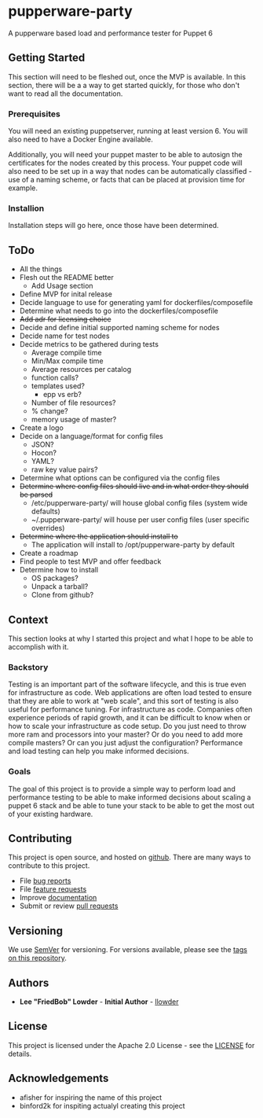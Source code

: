 # pupperware-party

A pupperware based load and performance tester for Puppet 6

## Getting Started

This section will need to be fleshed out, once the MVP is available. In this section, there will be a a way to get started quickly, for those who don't want to read all the documentation.

### Prerequisites

You will need an existing puppetserver, running at least version 6. You will also need to have a Docker Engine available.

Additionally, you will need your puppet master to be able to autosign the certificates for the nodes created by this process.
Your puppet code will also need to be set up in a way that nodes can be automatically classified - use of a naming scheme, or facts that can be placed at provision time for example.

### Installion

Installation steps will go here, once those have been determined.

## ToDo

* All the things
* Flesh out the README better
  * Add Usage section
* Define MVP for inital release
* Decide language to use for generating yaml for dockerfiles/composefile
* Determine what needs to go into the dockerfiles/composefile
* ~~Add adr for licensing choice~~
* Decide and define initial supported naming scheme for nodes
* Decide name for test nodes
* Decide metrics to be gathered during tests
  * Average compile time
  * Min/Max compile time
  * Average resources per catalog
  * function calls?
  * templates used?
    * epp vs erb?
  * Number of file resources?
  * % change?
  * memory usage of master?
* Create a logo
* Decide on a language/format for config files
  * JSON?
  * Hocon?
  * YAML?
  * raw key value pairs?
* Determine what options can be configured via the config files
* ~~Determine where config files should live and in what order they should be parsed~~
  * /etc/pupperware-party/ will house global config files (system wide defaults)
  * ~/.pupperware-party/ will house per user config files (user specific overrides)
* ~~Determine where the application should install to~~
  * The application will install to /opt/pupperware-party by default
* Create a roadmap
* Find people to test MVP and offer feedback
* Determine how to install
  * OS packages?
  * Unpack a tarball?
  * Clone from github?


## Context

This section looks at why I started this project and what I hope to be able to accomplish with it.

### Backstory

Testing is an important part of the software lifecycle, and this is true even for infrastructure as code. Web applications are often load tested to ensure that they are able to work at "web scale", and this sort of testing is also useful for performance tuning. For infrastructure as code. Companies often experience periods of rapid growth, and it can be difficult to know when or how to scale your infrastructure as code setup. Do you just need to throw more ram and processors into your master? Or do you need to add more compile masters? Or can you just adjust the configuration? Performance and load testing can help you make informed decisions.

### Goals

The goal of this project is to provide a simple way to perform load and performance testing to be able to make informed decisions about scaling a puppet 6 stack and be able to tune your stack to be able to get the most out of your existing hardware.

## Contributing

This project is open source, and hosted on [github](https://github.com). There are many ways to contribute to this project.

* File [bug reports](https://github.com/llowder/pupperware-party/issues)
* File [feature requests](https://github.com/llowder/pupperware-party/issues)
* Improve [documentation](https://github.com/llowder/pupperware-party/wiki)
* Submit or review [pull requests](https://github.com/llowder/pupperware-party/pulls)

## Versioning

We use [SemVer](http://semver.org) for versioning. For versions available, please see the [tags on this repository](https://github.com//llowder/pupperware-party/tags).

## Authors

* **Lee "FriedBob" Lowder** - **Initial Author** - [llowder](https://github.com/llowder)

## License

This project is licensed under the Apache 2.0 License - see the [LICENSE](LICENSE) for details.

## Acknowledgements

* afisher for inspiring the name of this project
* binford2k for inspiting actualyl creating this project
